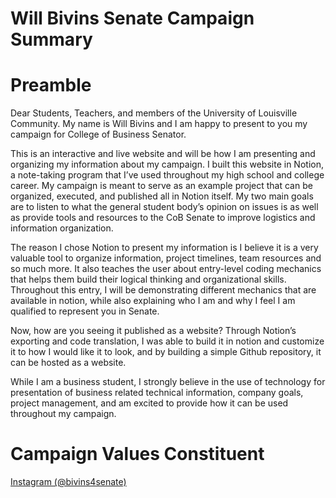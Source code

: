 # Will Bivins Senate Campaign Summary

# Preamble

Dear Students, Teachers, and members of the University of Louisville Community. My name is Will Bivins and I am happy to present to you my campaign for College of Business Senator. 

This is an interactive and live website and will be how I am presenting and organizing my information about my campaign. I built this website in Notion, a note-taking program that I’ve used throughout my high school and college career. My campaign is meant to serve as an example project that can be organized, executed, and published all in Notion itself. My two main goals are to listen to what the general student body’s opinion on issues is as well as provide tools and resources to the CoB Senate to improve logistics and information organization.

The reason I chose Notion to present my information is I believe it is a very valuable tool to organize information, project timelines, team resources and so much more. It also teaches the user about entry-level coding mechanics that helps them build their logical thinking and organizational skills. Throughout this entry, I will be demonstrating different mechanics that are available in notion, while also explaining who I am and why I feel I am qualified to represent you in Senate. 

Now, how are you seeing it published as a website? Through Notion’s exporting and code translation, I was able to build it in notion and customize it to how I would like it to look, and by building a simple Github repository, it can be hosted as a website.

While I am a business student, I strongly believe in the use of technology for presentation of business related technical information, company goals, project management, and am excited to provide how it can be used throughout my campaign. 


# Campaign Values Constituent

[Instagram (@bivins4senate)](https://www.instagram.com/bivins4senate?igsh=cDlpdWQ3b3d5dW5m&utm_source=qr)
